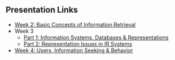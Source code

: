 ## Presentation Links

- [Week 2: Basic Concepts of Information Retrieval](https://manika-lamba.github.io/F25-LIS4_5523/Week-2/#/title-slide)
- Week 3
  - [Part 1: Information Systems, Databases & Representations](https://manika-lamba.github.io/F25-LIS4_5523/Week-3_part1/#/title-slide)
  - [Part 2: Representation Issues in IR Systems](https://manika-lamba.github.io/F25-LIS4_5523/Week-3_part2/#/title-slide)
- [Week 4: Users, Information Seeking & Behavior](https://manika-lamba.github.io/F25-LIS4_5523/Week-4/#/title-slide)

    

